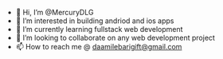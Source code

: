 - 👋 Hi, I’m @MercuryDLG
- 👀 I’m interested in building andriod and ios apps
- 🌱 I’m currently learning fullstack web development
- 💞️ I’m looking to collaborate on any web development project
- 📫 How to reach me @ daamilebarigift@gmail.com

<!---
MercuryDLG/MercuryDLG is a ✨ special ✨ repository because its `README.md` (this file) appears on your GitHub profile.
You can click the Preview link to take a look at your changes.
--->
